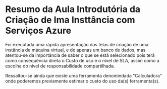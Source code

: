 ﻿# Resumo da Aula Introdutória da Criação de Ima Insttância com Serviços Azure 
 
Foi executada uma rápida apresentação das telas de criação de uma instância de máquina virtual, e de apenas um banco de dados, mas atentou-se da importância de saber o que se está selecionado pois terá como consequência direta o Custo de uso e o nível de SLA, assim como a escolha do nível de responsabilidade compartilhada.

Ressaltou-se ainda que existe uma ferramenta denomindada "Calculadora" onde poderemos previamente estimar o custo do uso da(s) ferramenta(s).


